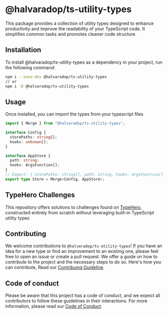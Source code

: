 # @halvaradop/ts-utility-types

This package provides a collection of utility types designed to enhance productivity and improve the readability of your TypeScript code. It simplifies common tasks and promotes cleaner code structure.

## Installation

To install @halvaradop/ts-utility-types as a dependency in your project, run the following command:

```bash
npm i --save-dev @halvaradop/ts-utility-types
// or
npm i -D @halvaradop/ts-utility-types

```

## Usage

Once installed, you can import the types from your typescript files

```ts
import { Merge } from "@halvaradop/ts-utility-types";

interface Config {
  storePaths: string[];
  hooks: unknown[];
}

interface AppStore {
  path: string;
  hooks: ArgsFunction[];
}
// Expect: { storePaths: string[], path: string, hooks: ArgsFunction[] }
export type Store = Merge<Config, AppStore>;
```

## TypeHero Challenges

This repository offers solutions to challenges found on [TypeHero](https://typehero.dev/), constructed entirely from scratch without leveraging built-in TypeScript utility types

## Contributing

We welcome contributions to `@halvaradop/ts-utility-types`! If you have an idea for a new type or find an improvement to an existing one, please feel free to open an issue or create a pull request. We offer a guide on how to contribute to the project and the necessary steps to do so. Here's how you can contribute, Read our [Contribuing Guideline](https://github.com/halvaradop/.github/blob/master/.github/CONTRIBUTING.md).

## Code of conduct

Please be aware that this project has a code of conduct, and we expect all contributors to follow these guidelines in their interactions. For more information, please read our [Code of Conduct](https://github.com/halvaradop/.github/blob/master/.github/CODE_OF_CONDUCT.md).

